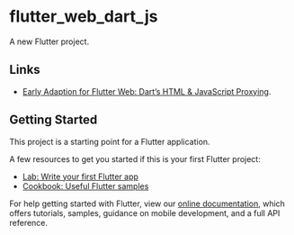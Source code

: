 # flutter_web_dart_js

A new Flutter project.

## Links

- [Early Adaption for Flutter Web: Dart’s HTML & JavaScript Proxying](https://medium.com/@vaygeth/flutter-web-darts-html-javascript-proxying-to-access-the-dom-69e2008eb320).

## Getting Started

This project is a starting point for a Flutter application.

A few resources to get you started if this is your first Flutter project:

- [Lab: Write your first Flutter app](https://flutter.dev/docs/get-started/codelab)
- [Cookbook: Useful Flutter samples](https://flutter.dev/docs/cookbook)

For help getting started with Flutter, view our
[online documentation](https://flutter.dev/docs), which offers tutorials,
samples, guidance on mobile development, and a full API reference.

